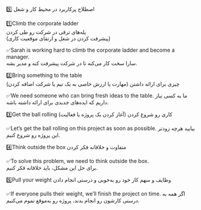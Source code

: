 5️⃣ اصطلاح پرکاربرد در محیط کار و شغل

1️⃣Climb the corporate ladder 
<br>
پله‌های ترقی در شرکت رو طی کردن<br>
(پیشرفت کردن در شغل و ارتقای موقعیت کاری)

✅Sarah is working hard to climb the corporate ladder and become a manager.<br>
سارا سخت کار می‌کنه تا در شرکت پیشرفت کنه و مدیر بشه.

2️⃣Bring something to the table<br>
چیزی برای ارائه داشتن
(مهارت یا ارزش خاصی به یک تیم یا شرکت اضافه کردن)

✅We need someone who can bring fresh ideas to the table.
ما به کسی نیاز داریم که ایده‌های جدیدی برای ارائه داشته باشه.

3️⃣Get the ball rolling 
کاری رو شروع کردن
(آغاز کردن یک پروژه یا فعالیت)

✅Let’s get the ball rolling on this project as soon as possible.
بیایید هرچه زودتر این پروژه رو شروع کنیم.

4️⃣Think outside the box 
متفاوت و خلاقانه فکر کردن

✅To solve this problem, we need to think outside the box.<br>
برای حل این مشکل، باید خلاقانه فکر کنیم.

5️⃣Pull your weight
وظایف و سهم کار خود رو به‌خوبی و درستی انجام دادن

✅If everyone pulls their weight, we’ll finish the project on time.
اگر همه به درستی کارشون رو انجام بدند، پروژه رو به‌موقع تموم می‌کنیم.

